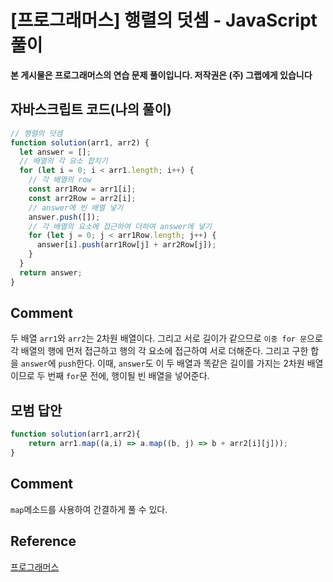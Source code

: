 # [프로그래머스] 행렬의 덧셈 - JavaScript 풀이

**본 게시물은 프로그래머스의 연습 문제 풀이입니다. 저작권은 (주) 그랩에게 있습니다**

## 자바스크립트 코드(나의 풀이)

```javascript
// 행렬의 덧셈
function solution(arr1, arr2) {
  let answer = [];
  // 배열의 각 요소 합치기
  for (let i = 0; i < arr1.length; i++) {
    // 각 배열의 row
    const arr1Row = arr1[i];
    const arr2Row = arr2[i];
    // answer에 빈 배열 넣기
    answer.push([]);
    // 각 배열의 요소에 접근하여 더하여 answer에 넣기
    for (let j = 0; j < arr1Row.length; j++) {
      answer[i].push(arr1Row[j] + arr2Row[j]);
    }
  }
  return answer;
}
```



## Comment

두 배열 `arr1`와 `arr2`는 2차원 배열이다. 그리고 서로 길이가 같으므로 `이중 for 문`으로 각 배열의 행에 먼저 접근하고 행의 각 요소에 접근하여 서로 더해준다. 그리고 구한 합을 `answer`에 `push`한다. 이때, `answer`도 이 두 배열과 똑같은 길이를 가지는 2차원 배열이므로 두 번째 `for`문 전에, 행이될 빈 배열을 넣어준다.



## 모범 답안

```JavaScript
function solution(arr1,arr2){
    return arr1.map((a,i) => a.map((b, j) => b + arr2[i][j]));
}
```



## Comment

`map`메소드를 사용하여 간결하게 풀 수 있다.

## Reference

[프로그래머스](https://programmers.co.kr)

